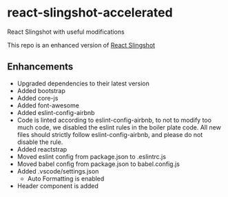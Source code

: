 # react-slingshot-accelerated

React Slingshot with useful modifications

This repo is an enhanced version of [React Slingshot](https://github.com/coryhouse/react-slingshot)

## Enhancements

- Upgraded dependencies to their latest version
- Added bootstrap
- Added core-js
- Added font-awesome
- Added eslint-config-airbnb
- Code is linted according to eslint-config-airbnb, to not to modify too much code, we disabled the eslint rules in the boiler plate code. All new files should strictly follow eslint-config-airbnb, and please do not disable the rule.
- Added reactstrap
- Moved eslint config from package.json to .eslintrc.js
- Moved babel config from package.json to babel.config.js
- Added .vscode/settings.json
  - Auto Formatting is enabled
- Header component is added
